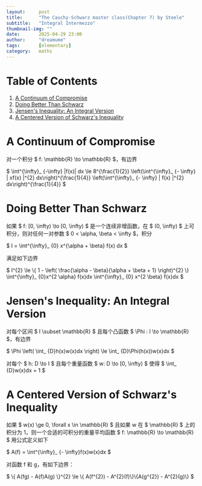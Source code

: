 ```yaml
---
layout:     post
title:      "The Cauchy-Schwarz master class(Chapter 7) by Steele"
subtitle:   "Integral Intermezzo"
thumbnail-img: ""
date:       2025-04-29 23:00
author:     "dreamume"
tags: 		[elementary]
category:   maths
---
```

<head>
    <script src="https://cdn.mathjax.org/mathjax/latest/MathJax.js?config=TeX-AMS-MML_HTMLorMML" type="text/javascript"></script>
    <script type="text/x-mathjax-config">
        MathJax.Hub.Config({
            tex2jax: {
            skipTags: ['script', 'noscript', 'style', 'textarea', 'pre'],
            inlineMath: [['$','$']]
            }
        });
    </script>
</head>

# Table of Contents

1.  [A Continuum of Compromise](#orgbbe10cf)
2.  [Doing Better Than Schwarz](#orge2dd950)
3.  [Jensen's Inequality: An Integral Version](#orgf45d7b4)
4.  [A Centered Version of Schwarz's Inequality](#orgd29b684)


<a id="orgbbe10cf"></a>

# A Continuum of Compromise

对一个积分 $ f: \\mathbb{R} \\to \\mathbb{R} $，有边界

$ \\int^{\\infty}_ {-\\infty} \|f(x)\| dx \\le 8^{\\frac{1}{2}} \\left(\\int^{\\infty}_ {- \\infty} \| xf(x) \|^{2} dx\\right)^{\\frac{1}{4}} \\left(\\int^{\\infty}_ {- \\infty} \| f(x) \|^{2} dx\\right)^{\\frac{1}{4}} $


<a id="orge2dd950"></a>

# Doing Better Than Schwarz

如果 $ f: [0, \\infty) \\to [0, \\infty) $ 是一个连续非增函数，在 $ (0, \\infty) $ 上可积分，则对任何一对参数 $ 0 < \\alpha, \\beta < \\infty $，积分

$ I = \\int^{\\infty}_ {0} x^{\\alpha + \\beta} f(x) dx $

满足如下边界

$ I^{2} \\le \\{ 1 - \\left( \\frac{\\alpha - \\beta}{\\alpha + \\beta + 1} \\right)^{2} \\} \\int^{\\infty}_ {0}x^{2 \\alpha} f(x)dx \\int^{\\infty}_ {0} x^{2 \\beta} f(x)dx $


<a id="orgf45d7b4"></a>

# Jensen's Inequality: An Integral Version

对每个区间 $ I \\subset \\mathbb{R} $ 且每个凸函数 $ \\Phi : I \\to \\mathbb{R} $，有边界

$ \\Phi \\left( \\int_ {D}h(x)w(x)dx \\right) \\le \\int_ {D}\\Phi(h(x))w(x)dx $

对每个 $ h: D \\to I $ 且每个重量函数 $ w: D \\to [0, \\infty) $ 使得 $ \\int_ {D}w(x)dx = 1 $


<a id="orgd29b684"></a>

# A Centered Version of Schwarz's Inequality

如果 $ w(x) \\ge 0, \\forall x \\in \\mathbb{R} $ 且如果 w 在 $ \\mathbb{R} $ 上的积分为 1，则一个合适的可积分的重量平均函数 $ f: \\mathbb{R} \\to \\mathbb{R} $ 用公式定义如下

$ A(f) = \\int^{\\infty}_ {- \\infty}f(x)w(x)dx $ 

对函数 f 和 g，有如下边界：

$ \\{ A(fg) - A(f)A(g) \\}^{2} \\le \\{ A(f^{2}) - A^{2}(f)\\}\\{A(g^{2}) - A^{2}(g)\\} $
